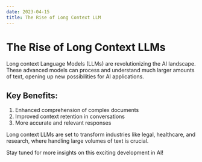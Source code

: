 ```yaml
---
date: 2023-04-15
title: The Rise of Long Context LLM
---
```


# The Rise of Long Context LLMs

Long context Language Models (LLMs) are revolutionizing the AI landscape. These advanced models can process and understand much larger amounts of text, opening up new possibilities for AI applications.

## Key Benefits:

1. Enhanced comprehension of complex documents
2. Improved context retention in conversations
3. More accurate and relevant responses

Long context LLMs are set to transform industries like legal, healthcare, and research, where handling large volumes of text is crucial.

Stay tuned for more insights on this exciting development in AI!